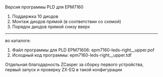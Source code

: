 Версия программы PLD для EPM7160
1. Поддержка 10 диодов
2. Монтаж диодов прямой (в соответствии со схемой)
3. Порядок диодов прямой снизу вверх
-----
во каталоге:
1. Файл программы для PLD EPM71606: epm7160-leds-right__upper.pof
2. Исходный код программы: epm7160-leds-right__upper.tdf
   
Отдельная благодарность ZCasper за сборку первого устройства, первый запуск и проверку ZX-EQ в такой конфигурации
